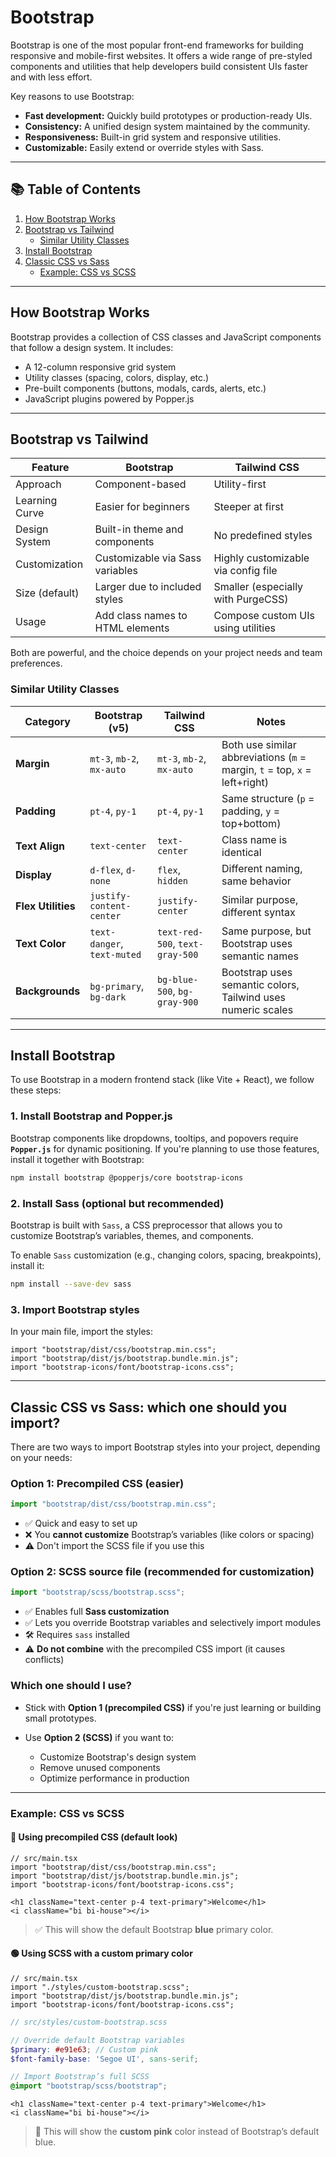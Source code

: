 # Bootstrap

Bootstrap is one of the most popular front-end frameworks for building responsive and mobile-first websites. It offers a wide range of pre-styled components and utilities that help developers build consistent UIs faster and with less effort.

Key reasons to use Bootstrap:

- **Fast development:** Quickly build prototypes or production-ready UIs.
- **Consistency:** A unified design system maintained by the community.
- **Responsiveness:** Built-in grid system and responsive utilities.
- **Customizable:** Easily extend or override styles with Sass.

---

## 📚 Table of Contents

1. [How Bootstrap Works](#how-bootstrap-works)
2. [Bootstrap vs Tailwind](#bootstrap-vs-tailwind)
   - [Similar Utility Classes](#similar-utility-classes)
3. [Install Bootstrap](#install-bootstrap)
4. [Classic CSS vs Sass](#classic-css-vs-sass-which-one-should-you-import)
   - [Example: CSS vs SCSS](#example-css-vs-scss)

---

## How Bootstrap Works

Bootstrap provides a collection of CSS classes and JavaScript components that follow a design system. It includes:

- A 12-column responsive grid system
- Utility classes (spacing, colors, display, etc.)
- Pre-built components (buttons, modals, cards, alerts, etc.)
- JavaScript plugins powered by Popper.js

---

## Bootstrap vs Tailwind

| Feature             | Bootstrap                            | Tailwind CSS                         |
|---------------------|---------------------------------------|--------------------------------------|
| Approach            | Component-based                       | Utility-first                        |
| Learning Curve      | Easier for beginners                  | Steeper at first                     |
| Design System       | Built-in theme and components         | No predefined styles                 |
| Customization       | Customizable via Sass variables       | Highly customizable via config file |
| Size (default)      | Larger due to included styles         | Smaller (especially with PurgeCSS)   |
| Usage               | Add class names to HTML elements      | Compose custom UIs using utilities   |

Both are powerful, and the choice depends on your project needs and team preferences.

### Similar Utility Classes

| **Category**       | **Bootstrap (v5)**          | **Tailwind CSS**                | **Notes**                                                                  |
| ------------------ | --------------------------- | ------------------------------- | -------------------------------------------------------------------------- |
| **Margin**         | `mt-3`, `mb-2`, `mx-auto`   | `mt-3`, `mb-2`, `mx-auto`       | Both use similar abbreviations (`m` = margin, `t` = top, `x` = left+right) |
| **Padding**        | `pt-4`, `py-1`              | `pt-4`, `py-1`                  | Same structure (`p` = padding, `y` = top+bottom)                           |
| **Text Align**     | `text-center`               | `text-center`                   | Class name is identical                                                    |
| **Display**        | `d-flex`, `d-none`          | `flex`, `hidden`                | Different naming, same behavior                                            |
| **Flex Utilities** | `justify-content-center`    | `justify-center`                | Similar purpose, different syntax                                          |
| **Text Color**     | `text-danger`, `text-muted` | `text-red-500`, `text-gray-500` | Same purpose, but Bootstrap uses semantic names                            |
| **Backgrounds**    | `bg-primary`, `bg-dark`     | `bg-blue-500`, `bg-gray-900`    | Bootstrap uses semantic colors, Tailwind uses numeric scales               |

---

## Install Bootstrap

To use Bootstrap in a modern frontend stack (like Vite + React), we follow these steps:

### 1. Install Bootstrap and Popper.js

Bootstrap components like dropdowns, tooltips, and popovers require **`Popper.js`** for dynamic positioning. If you're planning to use those features, install it together with Bootstrap:

```bash
npm install bootstrap @popperjs/core bootstrap-icons
```

### 2. Install Sass (optional but recommended)

Bootstrap is built with `Sass`, a CSS preprocessor that allows you to customize Bootstrap’s variables, themes, and components.

To enable `Sass` customization (e.g., changing colors, spacing, breakpoints), install it:

```bash
npm install --save-dev sass
```

### 3. Import Bootstrap styles

In your main file, import the styles:

```tsx
import "bootstrap/dist/css/bootstrap.min.css";
import "bootstrap/dist/js/bootstrap.bundle.min.js";
import "bootstrap-icons/font/bootstrap-icons.css";
```

---

## Classic CSS vs Sass: which one should you import?

There are two ways to import Bootstrap styles into your project, depending on your needs:

### Option 1: Precompiled CSS (easier)

```ts
import "bootstrap/dist/css/bootstrap.min.css";
```

- ✅ Quick and easy to set up
- ❌ You **cannot customize** Bootstrap’s variables (like colors or spacing)
- ⚠️ Don't import the SCSS file if you use this

### Option 2: SCSS source file (recommended for customization)

```ts
import "bootstrap/scss/bootstrap.scss";
```

- ✅ Enables full **Sass customization**
- ✅ Lets you override Bootstrap variables and selectively import modules
- 🛠️ Requires `sass` installed
- ⚠️ **Do not combine** with the precompiled CSS import (it causes conflicts)

### Which one should I use?

- Stick with **Option 1 (precompiled CSS)** if you're just learning or building small prototypes.
- Use **Option 2 (SCSS)** if you want to:

  - Customize Bootstrap's design system
  - Remove unused components
  - Optimize performance in production

---

### Example: CSS vs SCSS

#### 🔵 Using precompiled CSS (default look)

```tsx
// src/main.tsx
import "bootstrap/dist/css/bootstrap.min.css";
import "bootstrap/dist/js/bootstrap.bundle.min.js";
import "bootstrap-icons/font/bootstrap-icons.css";

<h1 className="text-center p-4 text-primary">Welcome</h1>
<i className="bi bi-house"></i>
```

> ✅ This will show the default Bootstrap **blue** primary color.

#### 🟢 Using SCSS with a custom primary color

```tsx
// src/main.tsx
import "./styles/custom-bootstrap.scss";
import "bootstrap/dist/js/bootstrap.bundle.min.js";
import "bootstrap-icons/font/bootstrap-icons.css";
```

```scss
// src/styles/custom-bootstrap.scss

// Override default Bootstrap variables
$primary: #e91e63; // Custom pink
$font-family-base: 'Segoe UI', sans-serif;

// Import Bootstrap’s full SCSS
@import "bootstrap/scss/bootstrap";
```

```tsx
<h1 className="text-center p-4 text-primary">Welcome</h1>
<i className="bi bi-house"></i>
```

> 🎨 This will show the **custom pink** color instead of Bootstrap’s default blue.
